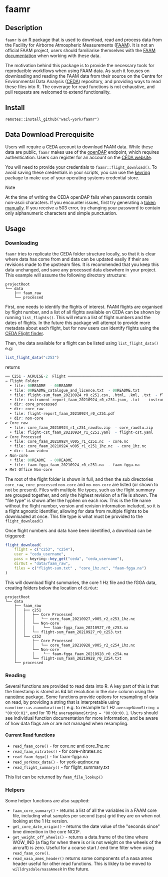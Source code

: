 # faamr

## Description

`faamr` is an R package that is used to download, read and process data from the Facility for Airborne Atmospheric Measurements ([FAAM](https://www.faam.ac.uk/)). It is not an official FAAM project, users should familiarise themselves with the [FAAM documentation](https://www.faam.ac.uk/data-centre/usage/) when working with these data.

The motivation behind this package is to provide the necessary tools for reproducible workflows when using FAAM data. As such it focuses on downloading and reading the FAAM data from their source on the Centre for Environmental Data Analysis ([CEDA](https://ceda.ac.uk/)) repository, and providing ways to read these files into R. The coverage for read functions is not exhaustive, and pull requests are welcomed to extend functionality.

## Install

```
remotes::install_github("wacl-york/faamr")
```

## Data Download Prerequisite

Users will require a CEDA account to download FAAM data. While these data are public, `faamr` makes use of the [openDAP](https://help.ceda.ac.uk/article/4431-ceda-archive-web-download-and-services) endpoint, which requires authentication. Users can register for an account on the [CEDA website](https://services.ceda.ac.uk/cedasite/register/info/). 

You will need to provide your credentials to `faamr::flight_download()`. To avoid saving these credentials in your scripts, you can use the [keyring](https://cloud.r-project.org/web/packages/keyring/index.html) package to make use of your operating systems credential store.

>[!NOTE]
>At the time of writing the CEDA openDAP fails when passwords contain non-ascii characters. If you encounter issues, first try generating a [token manually](https://services-beta.ceda.ac.uk/account/token/). If you receive a 503 error, try changing your password to contain only alphanumeric characters and simple punctuation.

## Usage

### Downloading

`faamr` tries to replicate the CEDA folder structure locally, so that it is clear where data has come from and data can be updated easily if their are revisions made to the upstream files. It is recommended that you keep this data unchanged, and save any processed data elsewhere in your project. This example will assume the following directory structure:

```
projectRoot
└── data
    ├── faam_raw
    └── processed
```

First, one needs to identify the flights of interest. FAAM flights are organised by flight number, and a list of all flights available on CEDA can be shown by running `list_flights()`. This will return a list of flight numbers and the dates of flights. In the future this package will attempt to provide more metadata about each flight, but for now users can identify flights using the [CEDA Flight finder](https://flight-finder.ceda.ac.uk/).

Then, the data available for a flight can be listed using `list_flight_data()` e.g:

```R
list_flight_data("c253")
```

returns

```R
── C251 - ACRUISE-2  Flight ───────────────────────────────────────────────────────────────────────────────────────────────
→ Flight Folder
  • file: 00README  - 00README
  • file: 00README_catalogue_and_licence.txt  - 00README.txt
  • file: flight-sum_faam_20210924_r0_c251.csv, .html, .kml, .txt  - flight-sum.csv, .html, .kml, .txt
  • file: instrument-report_faam_20210924_r0_c251.json, .txt  - instrument-report.json, .txt
  • dir: core_processed
  • dir: core_raw
  • file: flight-report_faam_20210924_r0_c251.pdf
  • dir: non-core
✔ Core raw
  • file: core_faam_20210924_r1_c251_rawdlu.zip  - core_rawdlu.zip
  • file: flight-cst_faam_20210924_r1_c251.yaml  - flight-cst.yaml
✔ Core Processed
  • file: core_faam_20210924_v005_r1_c251.nc  - core.nc
  • file: core_faam_20210924_v005_r1_c251_1hz.nc  - core_1hz.nc
  • dir: faam-video
✔ Non-core
  • file: 00README  - 00README
  • file: faam-fgga_faam_20210924_r0_c251.na  - faam-fgga.na
✖ Met Office Non-core
```

The root of the flight folder is shown in full, and then the sub directories `core_raw`, `core_processed` `non-core` and `mo-non-core` are listed (or shown to not be present). Files with multiple file types, such as the flight summary are grouped together, and only the highest revision of a file is shown. The "file type" is shown after the hyphen on each row. This is the file name without the flight number, version and revision information included, so it is a flight agnostic identifier, allowing for data from multiple flights to be downloaded at once. This file type is what must be provided to the `flight_download()`

Once flight numbers and data have been identified, a download can be triggered:

```R
flight_download(
    flight = c("c253", "c254"),
    user = "ceda_username",
    pass = keyring::key_get("ceda", "ceda_username"),
    dirOut = "data/faam_raw",
    files = c("flight-sum.txt" , "core_1hz.nc", "faam-fgga.na")
)
```

This will download flight summaries, the core 1 Hz file and the fGGA data, creating folders below the location of `dirOut`:

```
projectRoot
└── data
    ├── faam_raw
    │   ├── c251
    │   │   ├── Core Processed
    │   │   │   └── core_faam_20210927_v005_r2_c253_1hz.nc
    │   │   └── Non-core
    │   │   │    └── faam-fgga_faam_20210927_r0_c253.na
    │   │   └── flight-sum_faam_20210927_r0_c253.txt
    │   └── c252
    │       ├── Core Processed
    │       │   └── core_faam_20210928_v005_r2_c254_1hz.nc
    │       └── Non-core
    │       │    └── faam-fgga_faam_20210928_r0_c254.na
    │       └── flight-sum_faam_20210928_r0_c254.txt
    └── processed
```

### Reading

Several functions are provided to read data into R. A key part of this is that the timestamp is stored as 64 bit resolution in the `date` column using the [nanotime](https://cran.r-project.org/web/packages/nanotime/index.html) package. Some functions provide options for resampling of data on read, by providing a string that is interpretable using `nanotime::as.nanoduration()` e.g. to resample to 1 Hz `averageNanoString = "00:00:01"`, and for 10 Hz `averageNanoString = "00:00:00.1`. Users should see individual function documentation for more information, and be aware of how data flags are or are not managed when resampling. 

#### Current Read functions

- `read_faam_core()` - for core\.nc and core_1hz\.nc
- `read_faam_nitrates()` - for core-nitrates\.nc
- `read_faam_fgga()` - for faam-fgga\.na
- `read_yorknox_data()` - for york-aqdnox\.na
- `read_flight_summary()` - for flight_summary\.txt

This list can be returned by `faam_file_lookup()`


### Helpers

Some helper functions are also supplied:

- `faam_core_summary()` - returns a list of all the variables in a FAAM core file, including what samples per second (sps) grid they are on when not looking at the 1 Hz version.
- `get_core_date_origin()` - returns the date value of the "seconds since" time dimention in the core NCDF.
- `get_weight_off_wheels()` - returns a data\.frame of the time where WOW_IND (a flag for when there is or is not weight on the wheels of the aircraft) is zero. Useful for a coarse start / end time filter when using `read_faam_core()`.
- `read_nasa_ames_header()` returns some components of a nasa ames header useful for other read functions. This is likley to be moved to `willdrysdale/nasaAmesR` in the future.